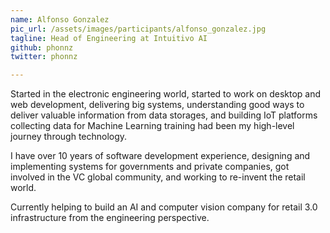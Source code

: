 ```yaml
---
name: Alfonso Gonzalez
pic_url: /assets/images/participants/alfonso_gonzalez.jpg
tagline: Head of Engineering at Intuitivo AI
github: phonnz
twitter: phonnz

---
```


Started in the electronic engineering world, started to work on desktop and web development, delivering big systems, understanding good ways to deliver valuable information from data storages, and building IoT platforms collecting data for Machine Learning training had been my high-level journey through technology. 

I have over 10 years of software development experience, designing and implementing systems for governments and private companies, got involved in the VC global community, and working to re-invent the retail world.

Currently helping to build an AI and computer vision company for retail 3.0 infrastructure from the engineering perspective.

